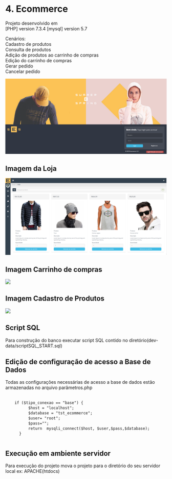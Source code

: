 # 4. Ecommerce

Projeto desenvolvido em  <br />
[PHP] version 7.3.4 [mysql] version 5.7
<br />

Cenários:<br />
Cadastro de produtos<br />
Consulta de produtos<br />
Adição de produtos ao carrinho de compras<br />
Edição do carrinho de compras<br />
Gerar pedido<br />
Cancelar pedido<br />

![](dev-doc/1view-T4.png)

## Imagem da Loja

![](dev-doc/2view-T4.png)

## Imagem Carrinho de compras

![](dev-doc/3view-T4.png)

## Imagem Cadastro de Produtos

![](dev-doc/4view-T4.png)

## Script SQL

Para construção do banco executar script SQL contido no diretório(dev-data/scriptSQL_START.sql)

## Edição de configuração de acesso a Base de Dados

Todas as configurações necessárias de acesso a base de dados estão armazenadas no arquivo parâmetros.php
<br />

<p><pre><code>
    if ($tipo_conexao == "base") {
          $host = "localhost";
          $database = "tst_ecommerce";
          $user= "root";
          $pass="";
          return  mysqli_connect($host, $user,$pass,$database);
      }
</p></pre></code>


## Execução em ambiente servidor

Para execução do projeto mova o projeto para o diretório do seu servidor local ex: APACHE(htdocs)
